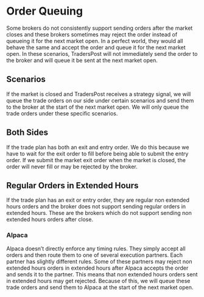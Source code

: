 # Order Queuing

Some brokers do not consistently support sending orders after the market closes and these brokers sometimes may reject the order instead of queueing it for the next market open. In a perfect world, they would all behave the same and accept the order and queue it for the next market open. In these scenarios, TradersPost will not immediately send the order to the broker and will queue it be sent at the next market open.

## Scenarios

If the market is closed and TradersPost receives a strategy signal, we will queue the trade orders on our side under certain scenarios and send them to the broker at the start of the next market open. We will only queue the trade orders under these specific scenarios.

## Both Sides

If the trade plan has both an exit and entry order. We do this because we have to wait for the exit order to fill before being able to submit the entry order. If we submit the market exit order when the market is closed, the order will never fill or may be rejected by the broker.

## Regular Orders in Extended Hours

If the trade plan has an exit or entry order, they are regular non extended hours orders and the broker does not support sending regular orders in extended hours. These are the brokers which do not support sending non extended hours orders after close.

### Alpaca

Alpaca doesn’t directly enforce any timing rules. They simply accept all orders and then route them to one of several execution partners. Each partner has slightly different rules. Some of these partners may reject non extended hours orders in extended hours after Alpaca accepts the order and sends it to the partner. This means that non extended hours orders sent in extended hours may get rejected. Because of this, we will queue these trade orders and send them to Alpaca at the start of the next market open.
